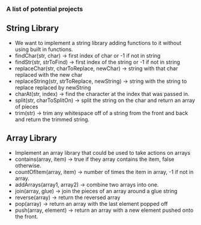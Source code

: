### A list of potential projects

## String Library
- We want to implement a string library adding functions to it without using built in functions.
- findChar(str, char) -> first index of char or -1 if not in string
- findStr(str, strToFind) -> first index of the string or -1 if not in string
- replaceChar(str, charToReplace, newChar) -> string with that char replaced with the new char
- replaceString(str, strToReplace, newString) -> string with the string to replace replaced by newString
- charAt(str, index) -> find the character at the index that was passed in.
- split(str, charToSplitOn) -> split the string on the char and return an array of pieces
- trim(str) -> trim any whitespace off of a string from the front and back and return the trimmed string.

## Array Library
- Implement an array library that could be used to take actions on arrays
- contains(array, item) -> true if they array contains the item, false otherwise.
- countOfItem(array, item) -> number of times the item in array, -1 if not in array.
- addArrays(array1, array2) -> combine two arrays into one.
- join(array, glue) -> join the pieces of an array around a glue string
- reverse(array) -> return the reversed array
- pop(array) -> return an array with the last element popped off
- push(array, element) -> return an array with a new element pushed onto the front.
